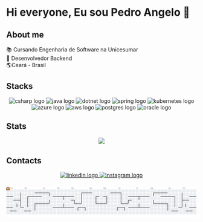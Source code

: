 <h1 align="left">Hi everyone, Eu sou Pedro Angelo 👋</h1>

###
<h2 align="left">About me</h2>

<p align="left">📚 Cursando Engenharia de Software na Unicesumar<br>🚀 Desenvolvedor Backend<br>🌎Ceará - Brasil

###
<h2 align="left">Stacks</h2>

<div align="center">
  <img src="https://cdn.jsdelivr.net/gh/devicons/devicon@latest/icons/csharp/csharp-original.svg"  height="50" alt="csharp logo" />
  <img src="https://cdn.jsdelivr.net/gh/devicons/devicon@latest/icons/java/java-original.svg" height="50" alt="java logo" />
  <img src="https://cdn.jsdelivr.net/gh/devicons/devicon@latest/icons/dotnetcore/dotnetcore-original.svg" height="50" alt="dotnet logo" />
  <img src="https://cdn.jsdelivr.net/gh/devicons/devicon@latest/icons/spring/spring-original-wordmark.svg" height="50" alt="spring logo"/>          
  <img src="https://cdn.jsdelivr.net/gh/devicons/devicon@latest/icons/kubernetes/kubernetes-original.svg" height="50" alt="kubernetes logo"/>
  <img src="https://cdn.jsdelivr.net/gh/devicons/devicon@latest/icons/azuredevops/azuredevops-original.svg" height="50" alt="azure logo" />
  <img src="https://cdn.jsdelivr.net/gh/devicons/devicon@latest/icons/amazonwebservices/amazonwebservices-original-wordmark.svg"  height="50" alt="aws logo"/>
  <img src="https://cdn.jsdelivr.net/gh/devicons/devicon@latest/icons/postgresql/postgresql-original.svg"  height="50" alt="postgres logo"/>
  <img src="https://cdn.jsdelivr.net/gh/devicons/devicon@latest/icons/oracle/oracle-original.svg"  height="50" alt="oracle logo"/>
</div>

###

<h2 align="left">Stats</h2>

<div align="center">
  <img src="https://github-readme-stats.vercel.app/api?username=anuraghazra&show_icons=true&theme=tokyonight"/>
<!--   <img src= "https://github-profile-trophy.vercel.app/?username=Angelowh&theme=gruvbox&rank=-C,-?&row=2&column=3)"/> -->
</div>


###
<h2 align="left">Contacts</h2>

<div align="center">
  <a href="https://www.linkedin.com/in/pedro-%C3%A2ngelo-341b55215" target="_blank">
    <img src="https://raw.githubusercontent.com/maurodesouza/profile-readme-generator/master/src/assets/icons/social/linkedin/default.svg" width="52" height="40" alt="linkedin logo"  />
  </a>
  <a href="https://www.instagram.com/pedronetx_" target="_blank">
    <img src="https://raw.githubusercontent.com/maurodesouza/profile-readme-generator/master/src/assets/icons/social/instagram/default.svg" width="52" height="40" alt="instagram logo"  />
  </a>
</div>

###

<picture>
  <source media="(prefers-color-scheme: dark)" srcset="https://raw.githubusercontent.com/Angelowh/Angelowh/output/pacman-contribution-graph-dark.svg">
  <source media="(prefers-color-scheme: light)" srcset="https://raw.githubusercontent.com/Angelowh/Angelowh/output/pacman-contribution-graph.svg">
  <img alt="pacman contribution graph" src="https://raw.githubusercontent.com/Angelowh/Angelowh/output/pacman-contribution-graph.svg">
</picture>
